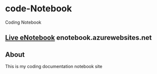 # code-Notebook

Coding Notebook

## [Live eNotebook](https://enotebook.azurewebsites.net/) enotebook.azurewebsites.net

## About

This is my coding documentation notebook site

